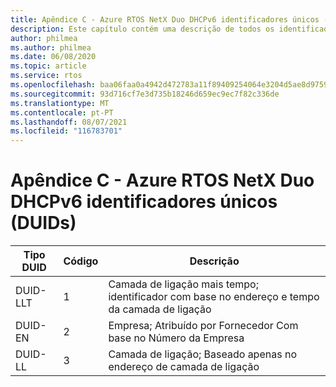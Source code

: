 ```yaml
---
title: Apêndice C - Azure RTOS NetX Duo DHCPv6 identificadores únicos (DUIDs)
description: Este capítulo contém uma descrição de todos os identificadores exclusivos NetX Duo DHCPv6 (DUIDs)
author: philmea
ms.author: philmea
ms.date: 06/08/2020
ms.topic: article
ms.service: rtos
ms.openlocfilehash: baa06faa0a4942d472783a11f89409254064e3204d5ae8d9759977cf3b14ef53
ms.sourcegitcommit: 93d716cf7e3d735b18246d659ec9ec7f82c336de
ms.translationtype: MT
ms.contentlocale: pt-PT
ms.lasthandoff: 08/07/2021
ms.locfileid: "116783701"
---
```

# <a name="appendix-c---azure-rtos-netx-duo-dhcpv6-unique-identifiers-duids"></a>Apêndice C - Azure RTOS NetX Duo DHCPv6 identificadores únicos (DUIDs)

| Tipo DUID              | Código            | Descrição |
| ------------------- | ------------------- | --------------- |
| DUID-LLT | 1 | Camada de ligação mais tempo; identificador com base no endereço e tempo da camada de ligação |
| DUID-EN | 2 | Empresa; Atribuído por Fornecedor Com base no Número da Empresa |
| DUID-LL | 3 | Camada de ligação; Baseado apenas no endereço de camada de ligação| 